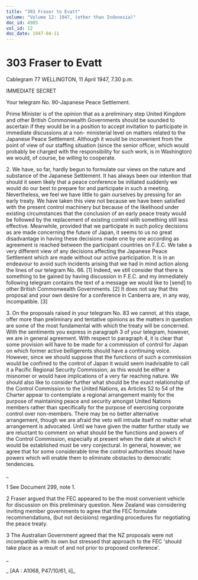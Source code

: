 ```yaml
---
title: "303 Fraser to Evatt"
volume: "Volume 12: 1947, (other than Indonesia)"
doc_id: 4985
vol_id: 12
doc_date: 1947-04-11
---
```


# 303 Fraser to Evatt

Cablegram 77 WELLINGTON, 11 April 1947, 7.30 p.m.

IMMEDIATE SECRET

Your telegram No. 90-Japanese Peace Settlement.

Prime Minister is of the opinion that as a preliminary step United Kingdom and other British Commonwealth Governments should be sounded to ascertain if they would be in a position to accept invitation to participate in immediate discussions at a non- ministerial level on matters related to the Japanese Peace Settlement. Although it would be inconvenient from the point of view of our staffing situation (since the senior officer, which would probably be charged with the responsibility for such work, is in Washington) we would, of course, be willing to cooperate.

2\. We have, so far, hardly begun to formulate our views on the nature and substance of the Japanese Settlement. It has always been our intention that should it seem likely that a peace conference be initiated suddenly we would do our best to prepare for and participate in such a meeting. Nevertheless, we feel we have little to gain ourselves by pressing for an early treaty. We have taken this view not because we have been satisfied with the present control machinery but because of the likelihood under existing circumstances that the conclusion of an early peace treaty would be followed by the replacement of existing control with something still less effective. Meanwhile, provided that we participate in such policy decisions as are made concerning the future of Japan, it seems to us no great disadvantage in having these decisions made one by one according as agreement is reached between the participant countries on F.E.C. We take a very different view of any decisions affecting the Japanese Peace Settlement which are made without our active participation. It is in an endeavour to avoid such incidents arising that we had in mind action along the lines of our telegram No. 66. [1] Indeed, we still consider that there is something to be gained by having discussion in F.E.C. and my immediately following telegram contains the text of a message we would like to [send] to other British Commonwealth Governments. [2] It does not say that this proposal and your own desire for a conference in Canberra are, in any way, incompatible. [3]

3\. On the proposals raised in your telegram No. 83 we cannot, at this stage, offer more than preliminary and tentative opinions as the matters in question are some of the most fundamental with which the treaty will be concerned. With the sentiments you express in paragraph 3 of your telegram, however, we are in general agreement. With respect to paragraph 4, it is clear that some provision will have to be made for a commission of control for Japan on which former active belligerents should have a continuing voice. However, since we should suppose that the functions of such a commission would be confined to the control of Japan it would seem inadvisable to call it a Pacific Regional Security Commission, as this would be either a misnomer or would have implications of a very far reaching nature. We should also like to consider further what should be the exact relationship of the Control Commission to the United Nations, as Articles 52 to 54 of the Charter appear to contemplate a regional arrangement mainly for the purpose of maintaining peace and security amongst United Nations members rather than specifically for the purpose of exercising corporate control over non-members. There may be no better alternative arrangement, though we are afraid the veto will intrude itself no matter what arrangement is advocated. Until we have given the matter further study we are reluctant to comment on what should be the functions and powers of the Control Commission, especially at present when the date at which it would be established must be very conjectural. In general, however, we agree that for some considerable time the control authorities should have powers which will enable them to eliminate obstacles to democratic tendencies.

_

1 See Document 299, note 1.

2 Fraser argued that the FEC appeared to be the most convenient vehicle for discussion on this preliminary question. New Zealand was considering inviting member governments to agree that the FEC formulate recommendations, (but not decisions) regarding procedures for negotiating the peace treaty.

3 The Australian Government agreed that the NZ proposals were not incompatible with its own but stressed that approach to the FEC 'should take place as a result of and not prior to proposed conference'.

_

_ [AA : A1068, P47/10/61, ii]_
